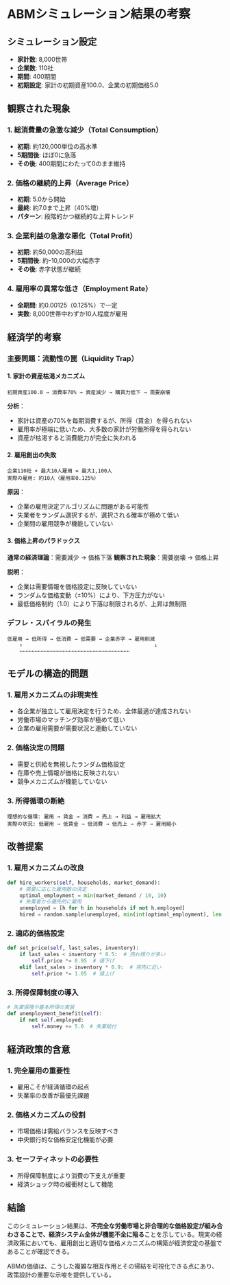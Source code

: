 # ABMシミュレーション結果の考察

## シミュレーション設定
- **家計数**: 8,000世帯
- **企業数**: 110社
- **期間**: 400期間
- **初期設定**: 家計の初期資産100.0、企業の初期価格5.0

## 観察された現象

### 1. 総消費量の急激な減少（Total Consumption）
- **初期**: 約120,000単位の高水準
- **5期間後**: ほぼ0に急落
- **その後**: 400期間にわたって0のまま維持

### 2. 価格の継続的上昇（Average Price）
- **初期**: 5.0から開始
- **最終**: 約7.0まで上昇（40%増）
- **パターン**: 段階的かつ継続的な上昇トレンド

### 3. 企業利益の急激な悪化（Total Profit）
- **初期**: 約50,000の高利益
- **5期間後**: 約-10,000の大幅赤字
- **その後**: 赤字状態が継続

### 4. 雇用率の異常な低さ（Employment Rate）
- **全期間**: 約0.00125（0.125%）で一定
- **実数**: 8,000世帯中わずか10人程度が雇用

## 経済学的考察

### 主要問題：流動性の罠（Liquidity Trap）

#### 1. **家計の資産枯渇メカニズム**
```
初期資産100.0 → 消費率70% → 資産減少 → 購買力低下 → 需要崩壊
```

**分析**：
- 家計は資産の70%を毎期消費するが、所得（賃金）を得られない
- 雇用率が極端に低いため、大多数の家計が労働所得を得られない
- 資産が枯渇すると消費能力が完全に失われる

#### 2. **雇用創出の失敗**
```
企業110社 × 最大10人雇用 = 最大1,100人
実際の雇用: 約10人（雇用率0.125%）
```

**原因**：
- 企業の雇用決定アルゴリズムに問題がある可能性
- 失業者をランダム選択するが、選択される確率が極めて低い
- 企業間の雇用競争が機能していない

#### 3. **価格上昇のパラドックス**
**通常の経済理論**：需要減少 → 価格下落
**観察された現象**：需要崩壊 → 価格上昇

**説明**：
- 企業は需要情報を価格設定に反映していない
- ランダムな価格変動（±10%）により、下方圧力がない
- 最低価格制約（1.0）により下落は制限されるが、上昇は無制限

### デフレ・スパイラルの発生

```
低雇用 → 低所得 → 低消費 → 低需要 → 企業赤字 → 雇用削減
    ↑                                           ↓
    ←←←←←←←←←←←←←←←←←←←←←←←←←←←←←←←←←←←←
```

## モデルの構造的問題

### 1. **雇用メカニズムの非現実性**
- 各企業が独立して雇用決定を行うため、全体最適が達成されない
- 労働市場のマッチング効率が極めて低い
- 企業の雇用需要が需要状況と連動していない

### 2. **価格決定の問題**
- 需要と供給を無視したランダム価格設定
- 在庫や売上情報が価格に反映されない
- 競争メカニズムが機能していない

### 3. **所得循環の断絶**
```
理想的な循環: 雇用 → 賃金 → 消費 → 売上 → 利益 → 雇用拡大
実際の状況: 低雇用 → 低賃金 → 低消費 → 低売上 → 赤字 → 雇用縮小
```

## 改善提案

### 1. **雇用メカニズムの改良**
```python
def hire_workers(self, households, market_demand):
    # 需要に応じた雇用数の決定
    optimal_employment = min(market_demand / 10, 10)
    # 失業者から優先的に雇用
    unemployed = [h for h in households if not h.employed]
    hired = random.sample(unemployed, min(int(optimal_employment), len(unemployed)))
```

### 2. **適応的価格設定**
```python
def set_price(self, last_sales, inventory):
    if last_sales < inventory * 0.5:  # 売れ残りが多い
        self.price *= 0.95  # 値下げ
    elif last_sales > inventory * 0.9:  # 完売に近い
        self.price *= 1.05  # 値上げ
```

### 3. **所得保障制度の導入**
```python
# 失業保険や基本所得の実装
def unemployment_benefit(self):
    if not self.employed:
        self.money += 5.0  # 失業給付
```

## 経済政策的含意

### 1. **完全雇用の重要性**
- 雇用こそが経済循環の起点
- 失業率の改善が最優先課題

### 2. **価格メカニズムの役割**
- 市場価格は需給バランスを反映すべき
- 中央銀行的な価格安定化機能が必要

### 3. **セーフティネットの必要性**
- 所得保障制度により消費の下支えが重要
- 経済ショック時の緩衝材として機能

## 結論

このシミュレーション結果は、**不完全な労働市場と非合理的な価格設定が組み合わさることで、経済システム全体が機能不全に陥る**ことを示している。現実の経済政策においても、雇用創出と適切な価格メカニズムの構築が経済安定の基盤であることが確認できる。

ABMの価値は、こうした複雑な相互作用とその帰結を可視化できる点にあり、政策設計の重要な示唆を提供している。